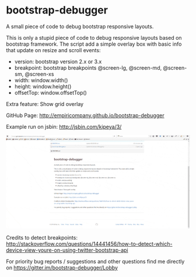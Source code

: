 bootstrap-debugger
==================

A small piece of code to debug bootstrap responsive layouts.

This is only a stupid piece of code to debug responsive layouts based on bootstrap framework.
The script add a simple overlay box with basic info that update on resize and scroll events:
<ul>
  <li>version: bootstrap version 2.x or 3.x</li>
  <li>breakpoint:	bootstrap breakpoints @screen-lg, @screen-md, @screen-sm, @screen-xs</li>
  <li>width:	window.width()</li>
  <li>height:	window.height()</li>
  <li>offsetTop:	window.offsetTop()</li>
</ul>

Extra feature:
Show grid overlay

GitHub Page: http://empiricompany.github.io/bootstrap-debugger

Example run on jsbin: http://jsbin.com/kipeya/3/

![Preview](https://raw.githubusercontent.com/empiricompany/bootstrap-debugger/gh-pages/images/bootstrap-debugger.gif)

Credits to detect breakpoints:
http://stackoverflow.com/questions/14441456/how-to-detect-which-device-view-youre-on-using-twitter-bootstrap-api

For priority bug reports / suggestions and other questions find me directly on https://gitter.im/bootstrap-debugger/Lobby
